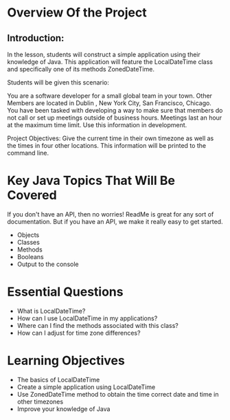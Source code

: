 # Overview Of the Project

## Introduction:

In the lesson, students will construct a simple application using their knowledge of Java.  This application will feature the LocalDateTime class and specifically one of its methods ZonedDateTime.  

Students will be given this scenario:

You are a software developer for a small global team in your town. Other Members are located in Dublin , New York City, San Francisco, Chicago.  You have been tasked with developing a way to make sure that members do not call or set up meetings outside of business hours. Meetings last an hour at the maximum time limit.  Use this information in development.  

Project Objectives:
Give the current time in their own timezone as well as the times in four other locations.  This information will be printed to the command line.  


# Key Java Topics That Will Be Covered

If you don't have an API, then no worries! ReadMe is great for any sort of documentation. But if you have an API, we make it really easy to get started.

 *  Objects
 *  Classes
 *  Methods
 *  Booleans
 *  Output to the console


# Essential Questions

 * What is LocalDateTime?
 * How can I use LocalDateTime in my applications?
 * Where can I find the methods associated with this class?
 * How can I adjust for  time zone differences?

# Learning Objectives


 * The basics of LocalDateTime
 * Create a simple application using LocalDateTime
 * Use ZonedDateTime method to obtain  the time correct date and time in other timezones
 * Improve your knowledge of Java
